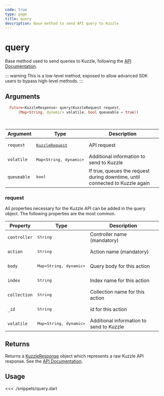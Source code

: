 ```yaml
---
code: true
type: page
title: query
description: Base method to send API query to Kuzzle
---
```


# query

Base method used to send queries to Kuzzle, following the [API Documentation](/core/2/api).

::: warning
This is a low-level method, exposed to allow advanced SDK users to bypass high-level methods.
:::

## Arguments

```dart
  Future<KuzzleResponse> query(KuzzleRequest request,
      {Map<String, dynamic> volatile, bool queueable = true})
```

<br/>

| Argument  | Type              | Description            |
| --------- | ----------------- | ---------------------- |
| `request` | <pre>[KuzzleRequest](/sdk/dart/2/core-classes/request)</pre> | API request    |
| `volatile`   | <pre>Map<String, dynamic></pre> | Additional information to send to Kuzzle |
| `queueable`   | <pre>bool</pre> | If true, queues the request during downtime, until connected to Kuzzle again |

### request

All properties necessary for the Kuzzle API can be added in the query object.
The following properties are the most common.

| Property     | Type              | Description                              |
| ------------ | ----------------- | ---------------------------------------- |
| `controller` | <pre>String</pre> | Controller name (mandatory)              |
| `action`     | <pre>String</pre> | Action name (mandatory)                  |
| `body`       | <pre>Map<String, dynamic></pre> | Query body for this action               |
| `index`      | <pre>String</pre> | Index name for this action               |
| `collection` | <pre>String</pre> | Collection name for this action          |
| `_id`        | <pre>String</pre> | id for this action                       |
| `volatile`   | <pre>Map<String, dynamic></pre> | Additional information to send to Kuzzle |

## Returns

Returns a [KuzzleResponse](/sdk/dart/2/core-classes/response) object which represents a raw Kuzzle API response. See the [API Documentation](/core/2/api).

## Usage

<<< ./snippets/query.dart
